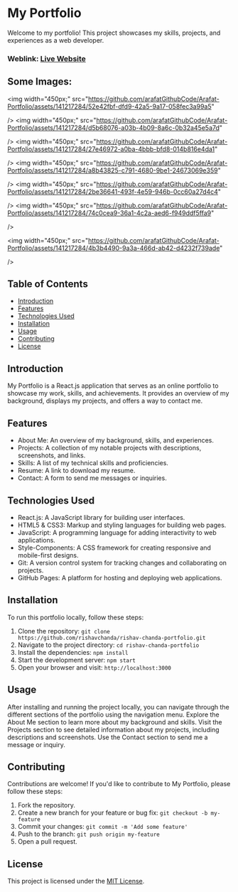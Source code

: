 # My Portfolio
Welcome to my portfolio! This project showcases my skills, projects, and experiences as a web developer.

### Weblink: [Live Website](https://rishavchanda.netlify.app)
## Some Images:
<img width="450px;" src="https://github.com/arafatGithubCode/Arafat-Portfolio/assets/141217284/52e42fbf-dfd9-42a5-9a17-058fec3a99a5"                                                                                                                        
  
  
  
  
  
                      
  />
<img width="450px;" src="https://github.com/arafatGithubCode/Arafat-Portfolio/assets/141217284/d5b68076-a03b-4b09-8a6c-0b32a45e5a7d"                                        
  
                      
  />
<img width="450px;" src="https://github.com/arafatGithubCode/Arafat-Portfolio/assets/141217284/27e46972-a0ba-4bbb-bfd8-014b816e4da1"                                        
  
                      
  />
<img width="450px;" src="https://github.com/arafatGithubCode/Arafat-Portfolio/assets/141217284/a8b43825-c791-4680-9be1-24673069e359"                    
                      
  />
<img width="450px;" src="https://github.com/arafatGithubCode/Arafat-Portfolio/assets/141217284/2be36641-493f-4e59-946b-0cc60a27d4c4"                                                            
  
  
                      
  />
<img width="450px;" src="https://github.com/arafatGithubCode/Arafat-Portfolio/assets/141217284/74c0cea9-36a1-4c2a-aed6-f949ddf5ffa9"                                        
  
                      
  />       

  <img width="450px;" src="https://github.com/arafatGithubCode/Arafat-Portfolio/assets/141217284/4b3b4490-9a3a-466d-ab42-d4232f739ade"                                                                                
  
  
  
                      
  />
  
  
  
  


## Table of Contents
- [Introduction](#introduction)
- [Features](#features)
- [Technologies Used](#technologies-used)
- [Installation](#installation)
- [Usage](#usage)
- [Contributing](#contributing)
- [License](#license)

## Introduction
My Portfolio is a React.js application that serves as an online portfolio to showcase my work, skills, and achievements. It provides an overview of my background, displays my projects, and offers a way to contact me.

## Features
- About Me: An overview of my background, skills, and experiences.
- Projects: A collection of my notable projects with descriptions, screenshots, and links.
- Skills: A list of my technical skills and proficiencies.
- Resume: A link to download my resume.
- Contact: A form to send me messages or inquiries.

## Technologies Used
- React.js: A JavaScript library for building user interfaces.
- HTML5 & CSS3: Markup and styling languages for building web pages.
- JavaScript: A programming language for adding interactivity to web applications.
- Style-Components: A CSS framework for creating responsive and mobile-first designs.
- Git: A version control system for tracking changes and collaborating on projects.
- GitHub Pages: A platform for hosting and deploying web applications.

## Installation
To run this portfolio locally, follow these steps:

1. Clone the repository: `git clone https://github.com/rishavchanda/rishav-chanda-portfolio.git`
2. Navigate to the project directory: `cd rishav-chanda-portfolio`
3. Install the dependencies: `npm install`
4. Start the development server: `npm start`
5. Open your browser and visit: `http://localhost:3000`

## Usage
After installing and running the project locally, you can navigate through the different sections of the portfolio using the navigation menu. Explore the About Me section to learn more about my background and skills. Visit the Projects section to see detailed information about my projects, including descriptions and screenshots. Use the Contact section to send me a message or inquiry.

## Contributing
Contributions are welcome! If you'd like to contribute to My Portfolio, please follow these steps:

1. Fork the repository.
2. Create a new branch for your feature or bug fix: `git checkout -b my-feature`
3. Commit your changes: `git commit -m 'Add some feature'`
4. Push to the branch: `git push origin my-feature`
5. Open a pull request.

## License
This project is licensed under the [MIT License](LICENSE).
